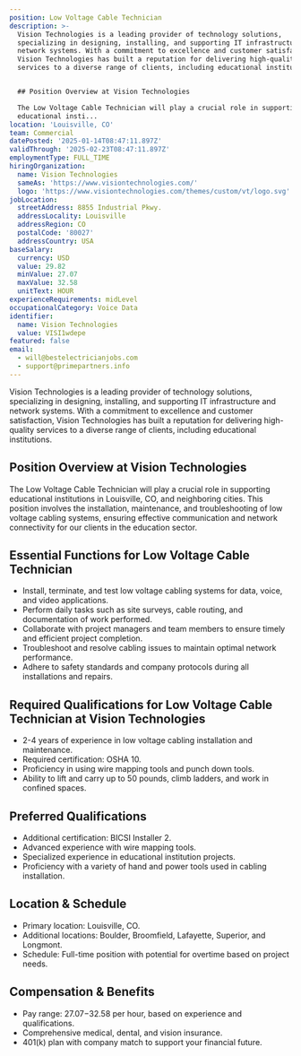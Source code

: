 ```yaml
---
position: Low Voltage Cable Technician
description: >-
  Vision Technologies is a leading provider of technology solutions,
  specializing in designing, installing, and supporting IT infrastructure and
  network systems. With a commitment to excellence and customer satisfaction,
  Vision Technologies has built a reputation for delivering high-quality
  services to a diverse range of clients, including educational institutions.


  ## Position Overview at Vision Technologies

  The Low Voltage Cable Technician will play a crucial role in supporting
  educational insti...
location: 'Louisville, CO'
team: Commercial
datePosted: '2025-01-14T08:47:11.897Z'
validThrough: '2025-02-23T08:47:11.897Z'
employmentType: FULL_TIME
hiringOrganization:
  name: Vision Technologies
  sameAs: 'https://www.visiontechnologies.com/'
  logo: 'https://www.visiontechnologies.com/themes/custom/vt/logo.svg'
jobLocation:
  streetAddress: 8855 Industrial Pkwy.
  addressLocality: Louisville
  addressRegion: CO
  postalCode: '80027'
  addressCountry: USA
baseSalary:
  currency: USD
  value: 29.82
  minValue: 27.07
  maxValue: 32.58
  unitText: HOUR
experienceRequirements: midLevel
occupationalCategory: Voice Data
identifier:
  name: Vision Technologies
  value: VISI1wdepe
featured: false
email:
  - will@bestelectricianjobs.com
  - support@primepartners.info
---
```




Vision Technologies is a leading provider of technology solutions, specializing in designing, installing, and supporting IT infrastructure and network systems. With a commitment to excellence and customer satisfaction, Vision Technologies has built a reputation for delivering high-quality services to a diverse range of clients, including educational institutions.

## Position Overview at Vision Technologies
The Low Voltage Cable Technician will play a crucial role in supporting educational institutions in Louisville, CO, and neighboring cities. This position involves the installation, maintenance, and troubleshooting of low voltage cabling systems, ensuring effective communication and network connectivity for our clients in the education sector.

## Essential Functions for Low Voltage Cable Technician
- Install, terminate, and test low voltage cabling systems for data, voice, and video applications.
- Perform daily tasks such as site surveys, cable routing, and documentation of work performed.
- Collaborate with project managers and team members to ensure timely and efficient project completion.
- Troubleshoot and resolve cabling issues to maintain optimal network performance.
- Adhere to safety standards and company protocols during all installations and repairs.

## Required Qualifications for Low Voltage Cable Technician at Vision Technologies
- 2-4 years of experience in low voltage cabling installation and maintenance.
- Required certification: OSHA 10.
- Proficiency in using wire mapping tools and punch down tools.
- Ability to lift and carry up to 50 pounds, climb ladders, and work in confined spaces.

## Preferred Qualifications
- Additional certification: BICSI Installer 2.
- Advanced experience with wire mapping tools.
- Specialized experience in educational institution projects.
- Proficiency with a variety of hand and power tools used in cabling installation.

## Location & Schedule
- Primary location: Louisville, CO.
- Additional locations: Boulder, Broomfield, Lafayette, Superior, and Longmont.
- Schedule: Full-time position with potential for overtime based on project needs.

## Compensation & Benefits
- Pay range: $27.07-$32.58 per hour, based on experience and qualifications.
- Comprehensive medical, dental, and vision insurance.
- 401(k) plan with company match to support your financial future.
